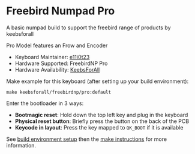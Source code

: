 # Freebird Numpad Pro

A basic numpad build to support the freebird range of products by keebsforall

Pro Model features an Frow and Encoder

* Keyboard Maintainer: [e11i0t23](https://github.com/e11i0t23)
* Hardware Supported:  FreebirdNP Pro
* Hardware Availability: [KeebsForAll](https://keebsforall.com)

Make example for this keyboard (after setting up your build environment):

    make keebsforall/freebirdnp/pro:default
    
Enter the bootloader in 3 ways:

* **Bootmagic reset**: Hold down the top left key and plug in the keyboard
* **Physical reset button**: Briefly press the button on the back of the PCB 
* **Keycode in layout**: Press the key mapped to `QK_BOOT` if it is available

See [build environment setup](https://docs.qmk.fm/#/getting_started_build_tools) then the [make instructions](https://docs.qmk.fm/#/getting_started_make_guide) for more information.
